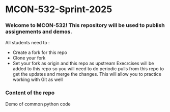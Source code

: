# MCON-532-Sprint-2025
### Welcome to MCON-532! This repository will be used to publish assignements and demos.
All students need to :
- Create a fork for this repo
- Clone your fork
- Set your fork as origin and this repo as upstream
Execrcises will be added to this repo so you will need to do periodic pulls from this repo to get the updates and merge the changes.
This will allow you to practice working with Git as well

### Content of the repo
Demo of common python code
